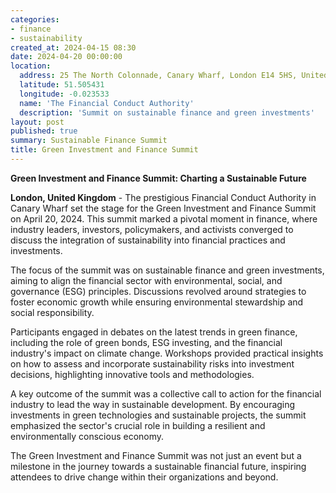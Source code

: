 ```yaml
---
categories:
- finance
- sustainability
created_at: 2024-04-15 08:30
date: 2024-04-20 00:00:00
location:
  address: 25 The North Colonnade, Canary Wharf, London E14 5HS, United Kingdom
  latitude: 51.505431
  longitude: -0.023533
  name: 'The Financial Conduct Authority'
  description: 'Summit on sustainable finance and green investments'
layout: post
published: true
summary: Sustainable Finance Summit
title: Green Investment and Finance Summit
---
```


**Green Investment and Finance Summit: Charting a Sustainable Future**

**London, United Kingdom** - The prestigious Financial Conduct Authority in Canary Wharf set the stage for the Green Investment and Finance Summit on April 20, 2024. This summit marked a pivotal moment in finance, where industry leaders, investors, policymakers, and activists converged to discuss the integration of sustainability into financial practices and investments.

The focus of the summit was on sustainable finance and green investments, aiming to align the financial sector with environmental, social, and governance (ESG) principles. Discussions revolved around strategies to foster economic growth while ensuring environmental stewardship and social responsibility.

Participants engaged in debates on the latest trends in green finance, including the role of green bonds, ESG investing, and the financial industry's impact on climate change. Workshops provided practical insights on how to assess and incorporate sustainability risks into investment decisions, highlighting innovative tools and methodologies.

A key outcome of the summit was a collective call to action for the financial industry to lead the way in sustainable development. By encouraging investments in green technologies and sustainable projects, the summit emphasized the sector's crucial role in building a resilient and environmentally conscious economy.

The Green Investment and Finance Summit was not just an event but a milestone in the journey towards a sustainable financial future, inspiring attendees to drive change within their organizations and beyond.

